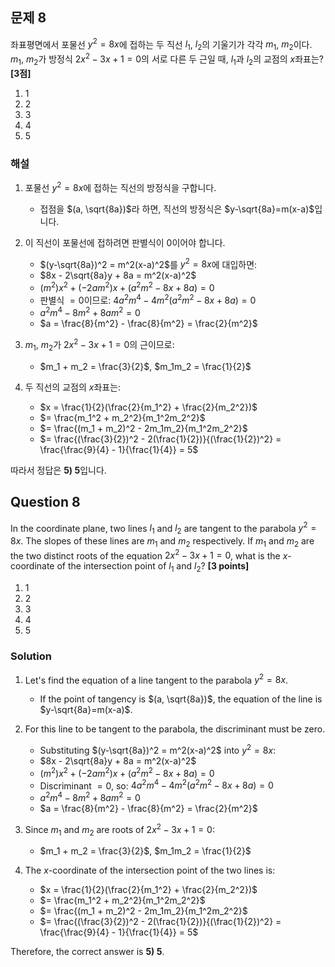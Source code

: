 ## 문제 8
좌표평면에서 포물선 $y^2=8x$에 접하는 두 직선 $l_1$, $l_2$의 기울기가 각각 $m_1$, $m_2$이다. $m_1$, $m_2$가 방정식 $2x^2-3x+1=0$의 서로 다른 두 근일 때, $l_1$과 $l_2$의 교점의 $x$좌표는? **[3점]**

1) 1
2) 2
3) 3
4) 4
5) 5

### 해설
1) 포물선 $y^2=8x$에 접하는 직선의 방정식을 구합니다.
   - 접점을 $(a, \sqrt{8a})$라 하면, 직선의 방정식은 $y-\sqrt{8a}=m(x-a)$입니다.
   
2) 이 직선이 포물선에 접하려면 판별식이 0이어야 합니다.
   - $(y-\sqrt{8a})^2 = m^2(x-a)^2$를 $y^2=8x$에 대입하면:
   - $8x - 2\sqrt{8a}y + 8a = m^2(x-a)^2$
   - $(m^2)x^2 + (-2am^2)x + (a^2m^2-8x+8a) = 0$
   - 판별식 $= 0$이므로: $4a^2m^4 - 4m^2(a^2m^2-8x+8a) = 0$
   - $a^2m^4 - 8m^2 + 8am^2 = 0$
   - $a = \frac{8}{m^2} - \frac{8}{m^2} = \frac{2}{m^2}$

3) $m_1$, $m_2$가 $2x^2-3x+1=0$의 근이므로:
   - $m_1 + m_2 = \frac{3}{2}$, $m_1m_2 = \frac{1}{2}$

4) 두 직선의 교점의 $x$좌표는:
   - $x = \frac{1}{2}(\frac{2}{m_1^2} + \frac{2}{m_2^2})$
   - $= \frac{m_1^2 + m_2^2}{m_1^2m_2^2}$
   - $= \frac{(m_1 + m_2)^2 - 2m_1m_2}{m_1^2m_2^2}$
   - $= \frac{(\frac{3}{2})^2 - 2(\frac{1}{2})}{(\frac{1}{2})^2} = \frac{\frac{9}{4} - 1}{\frac{1}{4}} = 5$

따라서 정답은 **5) 5**입니다.

## Question 8
In the coordinate plane, two lines $l_1$ and $l_2$ are tangent to the parabola $y^2=8x$. The slopes of these lines are $m_1$ and $m_2$ respectively. If $m_1$ and $m_2$ are the two distinct roots of the equation $2x^2-3x+1=0$, what is the $x$-coordinate of the intersection point of $l_1$ and $l_2$? **[3 points]**

1) 1
2) 2
3) 3
4) 4
5) 5

### Solution
1) Let's find the equation of a line tangent to the parabola $y^2=8x$.
   - If the point of tangency is $(a, \sqrt{8a})$, the equation of the line is $y-\sqrt{8a}=m(x-a)$.
   
2) For this line to be tangent to the parabola, the discriminant must be zero.
   - Substituting $(y-\sqrt{8a})^2 = m^2(x-a)^2$ into $y^2=8x$:
   - $8x - 2\sqrt{8a}y + 8a = m^2(x-a)^2$
   - $(m^2)x^2 + (-2am^2)x + (a^2m^2-8x+8a) = 0$
   - Discriminant $= 0$, so: $4a^2m^4 - 4m^2(a^2m^2-8x+8a) = 0$
   - $a^2m^4 - 8m^2 + 8am^2 = 0$
   - $a = \frac{8}{m^2} - \frac{8}{m^2} = \frac{2}{m^2}$

3) Since $m_1$ and $m_2$ are roots of $2x^2-3x+1=0$:
   - $m_1 + m_2 = \frac{3}{2}$, $m_1m_2 = \frac{1}{2}$

4) The $x$-coordinate of the intersection point of the two lines is:
   - $x = \frac{1}{2}(\frac{2}{m_1^2} + \frac{2}{m_2^2})$
   - $= \frac{m_1^2 + m_2^2}{m_1^2m_2^2}$
   - $= \frac{(m_1 + m_2)^2 - 2m_1m_2}{m_1^2m_2^2}$
   - $= \frac{(\frac{3}{2})^2 - 2(\frac{1}{2})}{(\frac{1}{2})^2} = \frac{\frac{9}{4} - 1}{\frac{1}{4}} = 5$

Therefore, the correct answer is **5) 5**.